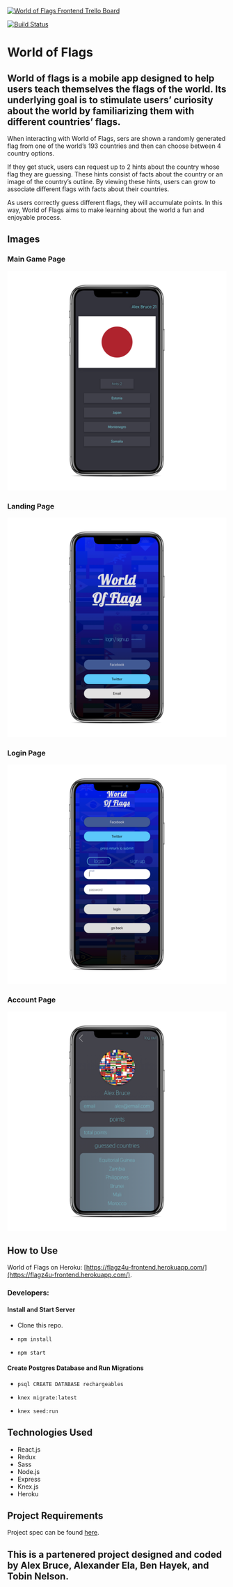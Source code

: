 [![World of Flags Frontend Trello Board](https://trello.com/b/ppUdNp6Q/cross-pollination-fe)](https://trello.com/b/ppUdNp6Q/cross-pollination-fe)

[![Build Status](https://travis-ci.org/alexanderela/cross_pollination_frontend.svg?branch=master)](https://travis-ci.org/alexanderela/cross_pollination_frontend)

# World of Flags

## World of flags is a mobile app designed to help users teach themselves the flags of the world.  Its underlying goal is to stimulate users’ curiosity about the world by familiarizing them  with different countries’ flags.

When interacting with World of Flags, sers are shown  a randomly generated  flag from one of the world’s 193 countries and then can choose between 4 country options.

If they get stuck, users can request up to 2 hints about the country whose flag they are guessing.  These hints consist of facts about the country or an image of the country’s outline.  By viewing these hints, users can grow to associate different flags with facts about their countries.

As users correctly guess different flags, they will accumulate points.  In this way, World of Flags aims to make learning about the world a fun and enjoyable process.

## Images
### Main Game Page
![Main Game Page image](./src/images/app-images/main-game.png "Main Game Page")

### Landing Page
![Landing Page image](./src/images/app-images/landing.png "Landing Page")

### Login Page
![Login Page image](./src/images/app-images/login.png "Login Page")

### Account Page
![Account Page image](./src/images/app-images/account.png "Account Page")

## How to Use
World of Flags on Heroku: [https://flagz4u-frontend.herokuapp.com/](https://flagz4u-frontend.herokuapp.com/).

### Developers:
#### Install and Start Server
* Clone this repo.

* `npm install`

* `npm start`

#### Create Postgres Database and Run Migrations
* `psql CREATE DATABASE rechargeables`

* `knex migrate:latest`

* `knex seed:run`

## Technologies Used
- React.js
- Redux
- Sass
- Node.js
- Express
- Knex.js
- Heroku

## Project Requirements
Project spec can be found [here](http://frontend.turing.io/projects/capstone.html).

## This is a partenered project designed and coded by Alex Bruce, Alexander Ela, Ben Hayek, and Tobin Nelson.